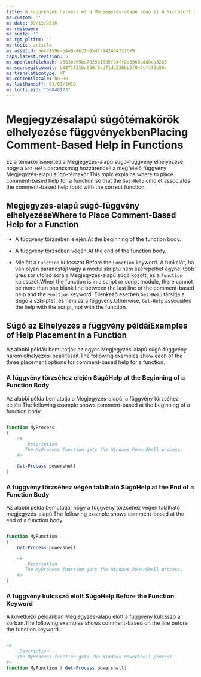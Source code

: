 ```yaml
---
title: A függvények helyezi el a Megjegyzés-alapú súgó |} A Microsoft Docs
ms.custom: ''
ms.date: 09/12/2016
ms.reviewer: ''
ms.suite: ''
ms.tgt_pltfrm: ''
ms.topic: article
ms.assetid: 5ec7159e-e4e9-4b21-95df-94244432f679
caps.latest.revision: 5
ms.openlocfilehash: a663bd69be7825b1685f64ff8d3068bdd8ca3265
ms.sourcegitcommit: b6871f21bd666f9cd71dd336bb3f844cf472b56c
ms.translationtype: MT
ms.contentlocale: hu-HU
ms.lasthandoff: 02/03/2019
ms.locfileid: "56848173"
---
```

# <a name="placing-comment-based-help-in-functions"></a><span data-ttu-id="0705c-102">Megjegyzésalapú súgótémakörök elhelyezése függvényekben</span><span class="sxs-lookup"><span data-stu-id="0705c-102">Placing Comment-Based Help in Functions</span></span>

<span data-ttu-id="0705c-103">Ez a témakör ismerteti a Megjegyzés-alapú súgó-függvény elhelyezése, hogy a `Get-Help` parancsmag hozzárendeli a megfelelő függvény Megjegyzés-alapú súgó-témakör.</span><span class="sxs-lookup"><span data-stu-id="0705c-103">This topic explains where to place comment-based help for a function so that the `Get-Help` cmdlet associates the comment-based help topic with the correct function.</span></span>

## <a name="where-to-place-comment-based-help-for-a-function"></a><span data-ttu-id="0705c-104">Megjegyzés-alapú súgó-függvény elhelyezése</span><span class="sxs-lookup"><span data-stu-id="0705c-104">Where to Place Comment-Based Help for a Function</span></span>

- <span data-ttu-id="0705c-105">A függvény törzsében elején.</span><span class="sxs-lookup"><span data-stu-id="0705c-105">At the beginning of the function body.</span></span>

- <span data-ttu-id="0705c-106">A függvény törzsében végén.</span><span class="sxs-lookup"><span data-stu-id="0705c-106">At the end of the function body.</span></span>

- <span data-ttu-id="0705c-107">Mielőtt a `Function` kulcsszót.</span><span class="sxs-lookup"><span data-stu-id="0705c-107">Before the `Function` keyword.</span></span> <span data-ttu-id="0705c-108">A funkciót, ha van olyan parancsfájl vagy a modul skriptu nem szerepelhet egynél több üres sor utolsó sora a Megjegyzés-alapú súgó között, és a `Function` kulcsszót.</span><span class="sxs-lookup"><span data-stu-id="0705c-108">When the function is in a script or script module, there cannot be more than one blank line between the last line of the comment-based help and the `Function` keyword.</span></span> <span data-ttu-id="0705c-109">Ellenkező esetben `Get-Help` társítja a Súgó a szkriptet, és nem az a függvény.</span><span class="sxs-lookup"><span data-stu-id="0705c-109">Otherwise, `Get-Help` associates the help with the script, not with the function.</span></span>

## <a name="examples-of-help-placement-in-a-function"></a><span data-ttu-id="0705c-110">Súgó az Elhelyezés a függvény példái</span><span class="sxs-lookup"><span data-stu-id="0705c-110">Examples of Help Placement in a Function</span></span>

 <span data-ttu-id="0705c-111">Az alábbi példák bemutatják az egyes Megjegyzés-alapú súgó-függvény három elhelyezési beállításait.</span><span class="sxs-lookup"><span data-stu-id="0705c-111">The following examples show each of the three placement options for comment-based help for a function.</span></span>

### <a name="help-at-the-beginning-of-a-function-body"></a><span data-ttu-id="0705c-112">A függvény törzséhez elején Súgó</span><span class="sxs-lookup"><span data-stu-id="0705c-112">Help at the Beginning of a Function Body</span></span>

 <span data-ttu-id="0705c-113">Az alábbi példa bemutatja a Megjegyzés-alapú, a függvény törzséhez elején.</span><span class="sxs-lookup"><span data-stu-id="0705c-113">The following example shows comment-based at the beginning of a function body.</span></span>

```powershell

function MyProcess
{
    <#
       .Description
       The MyProcess function gets the Windows PowerShell process.
    #>

    Get-Process powershell
}

```

### <a name="help-at-the-end-of-a-function-body"></a><span data-ttu-id="0705c-114">A függvény törzséhez végén található Súgó</span><span class="sxs-lookup"><span data-stu-id="0705c-114">Help at the End of a Function Body</span></span>

 <span data-ttu-id="0705c-115">Az alábbi példa bemutatja, hogy a függvény törzséhez végén található megjegyzés-alapú.</span><span class="sxs-lookup"><span data-stu-id="0705c-115">The following example shows comment-based at the end of a function body.</span></span>

```powershell

function MyFunction
{
    Get-Process powershell

    <#
       .Description
       The MyProcess function gets the Windows PowerShell process.
    #>
}

```

### <a name="help-before-the-function-keyword"></a><span data-ttu-id="0705c-116">A függvény kulcsszó előtt Súgó</span><span class="sxs-lookup"><span data-stu-id="0705c-116">Help Before the Function Keyword</span></span>

 <span data-ttu-id="0705c-117">A következő példákban Megjegyzés-alapú előtt a függvény kulcsszó a sorban.</span><span class="sxs-lookup"><span data-stu-id="0705c-117">The following examples shows comment-based on the line before the function keyword.</span></span>

```powershell

<#
    .Description
    The MyProcess function gets the Windows PowerShell process.
#>
function MyFunction { Get-Process powershell}

```